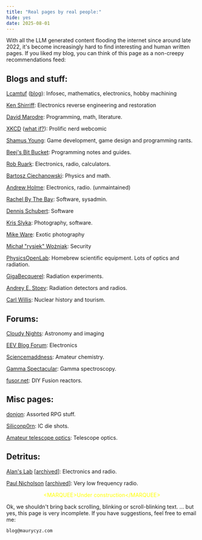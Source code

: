 ```yaml
---
title: "Real pages by real people:"
hide: yes
date: 2025-08-01
---
```


With all the LLM generated content flooding the internet since around late 2022, it's become increasingly hard to find interesting and human written pages. 
If you liked my blog, you can think of this page as a non-creepy recommendations feed:

## Blogs and stuff:

[Lcamtuf](https://lcamtuf.coredump.cx/) ([blog](https://lcamtuf.substack.com/)):
Infosec, mathematics, electronics, hobby machining

[Ken Shirriff](https://www.righto.com/): Electronics reverse engineering and restoration

[David Marodre](http://www.madore.org/~david/): Programming, math, literature.

[XKCD](https://xkcd.com/) ([what if?](https://what-if.xkcd.com/)): Prolific nerd webcomic

[Shamus Young](https://www.shamusyoung.com/): Game development, game design and programming rants.

[Beej's Bit Bucket](https://beej.us/blog/): Programming notes and guides.

[Rob Ruark](http://robruark.com/): Electronics, radio, calculators. 

[Bartosz Ciechanowski](https://ciechanow.ski/): Physics and math. 

[Andrew Holme](http://www.aholme.co.uk/Projects.htm): Electronics, radio. (unmaintained)

[Rachel By The Bay](https://rachelbythebay.com/): Software, sysadmin.

[Dennis Schubert](https://overengineer.dev/): Software

[Kris Slyka](https://slyka.net/blog/): Photography, software.

[Mike Ware](https://www.mikeware.co.uk/mikeware/main.html): Exotic photography

[Michał "rysiek" Wożniak](https://rys.io/en/index.html): Security

[PhysicsOpenLab](https://physicsopenlab.org/): Homebrew scientific equipment. Lots of optics and radiation.

[GigaBecquerel](https://gigabecquerel.wordpress.com/): Radiation experiments. 

[Andrey E. Stoev](http://blog.kotarak.net/): Radiation detectors and radios.

[Carl Willis](https://carlwillis.wordpress.com/): Nuclear history and tourism. 

## Forums:

[Cloudy Nights](https://www.cloudynights.com/): Astronomy and imaging

[EEV Blog Forum](https://www.eevblog.com/forum/): Electronics

[Sciencemaddness](https://www.sciencemadness.org/): Amateur chemistry.

[Gamma Spectacular](https://www.gammaspectacular.com/phpBB3/): Gamma spectroscopy.

[fusor.net](https://fusor.net/board/): DIY Fusion reactors.

## Misc pages:

[donjon](https://donjon.bin.sh/): Assorted RPG stuff.

[Siliconp0rn](https://siliconpr0n.org/): IC die shots.

[Amateur telescope optics](https://www.telescope-optics.net/): Telescope optics.

## Detritus:

[Alan's Lab](http://www.vk2zay.net/) [[archived](https://web.archive.org/web/20250118181615/http://www.vk2zay.net/)]: Electronics and radio.

[Paul Nicholson](http://abelian.org/) [[archived](https://web.archive.org/web/20250408123131/http://abelian.org/)]: Very low frequency radio.

<center style="color: yellow">&lt;MARQUEE&gt;Under construction&lt;/MARQUEE&gt;</center>

Ok, we shouldn't bring back scrolling, blinking or scroll-blinking text.
... but yes, this page is very incomplete. If you have suggestions, feel free to email me:

```txt
blog@maurycyz.com
```

